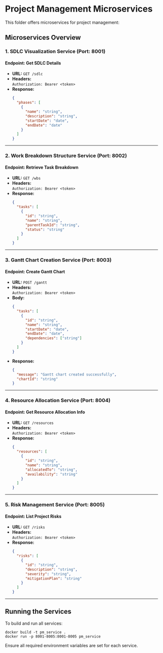 # Project Management Microservices

This folder offers microservices for project management:

## Microservices Overview

### 1. SDLC Visualization Service (Port: 8001)

#### Endpoint: Get SDLC Details

- **URL:** `GET /sdlc`
- **Headers:**  
  `Authorization: Bearer <token>`
- **Response:**
  ```json
  {
    "phases": [
      {
        "name": "string",
        "description": "string",
        "startDate": "date",
        "endDate": "date"
      }
    ]
  }
  ```

---

### 2. Work Breakdown Structure Service (Port: 8002)

#### Endpoint: Retrieve Task Breakdown

- **URL:** `GET /wbs`
- **Headers:**  
  `Authorization: Bearer <token>`
- **Response:**
  ```json
  {
    "tasks": [
      {
        "id": "string",
        "name": "string",
        "parentTaskId": "string",
        "status": "string"
      }
    ]
  }
  ```

---

### 3. Gantt Chart Creation Service (Port: 8003)

#### Endpoint: Create Gantt Chart

- **URL:** `POST /gantt`
- **Headers:**  
  `Authorization: Bearer <token>`
- **Body:**
  ```json
  {
    "tasks": [
      {
        "id": "string",
        "name": "string",
        "startDate": "date",
        "endDate": "date",
        "dependencies": ["string"]
      }
    ]
  }
  ```
- **Response:**
  ```json
  {
    "message": "Gantt chart created successfully",
    "chartId": "string"
  }
  ```

---

### 4. Resource Allocation Service (Port: 8004)

#### Endpoint: Get Resource Allocation Info

- **URL:** `GET /resources`
- **Headers:**  
  `Authorization: Bearer <token>`
- **Response:**
  ```json
  {
    "resources": [
      {
        "id": "string",
        "name": "string",
        "allocatedTo": "string",
        "availability": "string"
      }
    ]
  }
  ```

---

### 5. Risk Management Service (Port: 8005)

#### Endpoint: List Project Risks

- **URL:** `GET /risks`
- **Headers:**  
  `Authorization: Bearer <token>`
- **Response:**
  ```json
  {
    "risks": [
      {
        "id": "string",
        "description": "string",
        "severity": "string",
        "mitigationPlan": "string"
      }
    ]
  }
  ```

---

## Running the Services

To build and run all services:

```
docker build -t pm_service .
docker run -p 8001-8005:8001-8005 pm_service
```

Ensure all required environment variables are set for each service.
